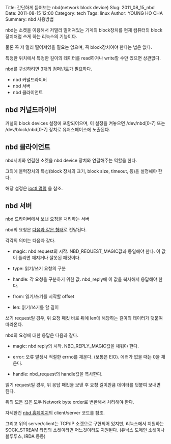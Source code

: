Title: 간단하게 뜯어보는 nbd(network block device)
Slug: 2011_08_15_nbd
Date: 2011-08-15 12:00
Category: tech
Tags: linux
Author: YOUNG HO CHA
Summary: nbd 사용방법


nbd는 소켓을 이용해서 저멀리 떨어져있는 기계의 block장치를 현재 컴퓨터의 block장치처럼 쓰게 하는 리눅스의 기능이다.

물론 꼭 저 멀리 떨어져있을 필요는 없으며, 꼭 block장치여야 한다는 법은 없다.

특정한 위치에서 특정한 길이의 데이터를 read하거나 write할 수만 있으면 상관없다.
 

nbd를 구성하려면 3개의 컴퍼넌트가 필요하다.

 * nbd 커널드라이버
 * nbd 서버
 * nbd 클라이언트
 

## nbd 커널드라이버
커널의 block devices 설정에 포함되어으며, 이 설정을 켜놓으면 /dev/nbd[0-7] 또는 /dev/block/nbd[0-7] 장치로 유저스페이스에 노출된다.


## nbd 클라이언트
nbd서버와 연결한 소켓을 nbd device 장치와 연결해주는 역할을 한다.

그외에 블럭장치의 특성(block 장치의 크기, block size, timeout, 등)을 설정해야 한다.

해당 설정은 [ioctl 명령](https://git.kernel.org/pub/scm/linux/kernel/git/torvalds/linux.git/tree/include/uapi/linux/nbd.h?h=v4.16#n21) 을 참조.

## nbd 서버
nbd 드라이버에서 보낸 요청을 처리하는 서버

nbd의 요청은 [다음과 같은 형태](https://git.kernel.org/pub/scm/linux/kernel/git/torvalds/linux.git/tree/include/uapi/linux/nbd.h?h=v4.16#n66)로 전달된다.


각각의 의미는 다음과 같다.

 * magic: nbd request의 시작. NBD_REQUEST_MAGIC값과 동일해야 한다. 이 값이 틀리면 깨지거나 잘못된 패킷이다.

 * type: 읽기/쓰기 요청의 구분

 * handle: 각 요청을 구분하기 위한 값. nbd_reply에 이 값을 복사해서 응답해야 한다.

 * from: 읽기/쓰기를 시작할 offset

 * len: 읽기/쓰기를 할 길이

쓰기 request일 경우, 위 요청 패킷 바로 뒤에 len에 해당하는 길이의 데이터가 덧붙여 따라온다.

nbd의 요청에 대한 응답은 다음과 같다.

 * magic: nbd reply의 시작. NBD_REPLY_MAGIC값을 채워야 한다.

 * error: 오류 발생시 적절한 errno를 채운다. (보통은 EIO). 에러가 없을 때는 0을 채운다.

 * handle: nbd_request의 handle값을 복사한다.

읽기 request일 경우, 위 응답 패킷을 보낸 후 요청 길이만큼 데이터를 덧붙여 보내면 된다.

위의 모든 값은 모두 Network byte order로 변환해서 처리해야 한다.

자세한건 [nbd 홈페이지](http://nbd.sourceforge.net)의 client/server 코드를 참조.

그리고 위의 server/client는 TCP/IP 소켓으로 구현되어 있지만, 리눅스에서 지원하는 SOCK_STREAM 타입의 소켓이라면 어느것이라도 지원된다. (유닉스 도메인 소켓이나 블루투스, IRDA 등등) 
